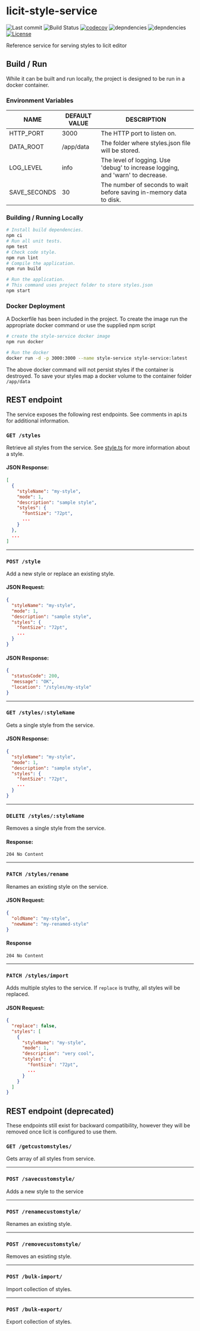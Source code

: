 # licit-style-service
![Last commit](https://img.shields.io/github/last-commit/MO-Movia/licit-style-service)
![Build Status](https://github.com/MO-Movia/licit-style-service/workflows/build/badge.svg?branch=main)
[![codecov](https://codecov.io/gh/MO-Movia/licit-style-service/branch/main/graph/badge.svg?token=40H9P8IZRC)](https://codecov.io/gh/MO-Movia/licit-style-service)
![depndencies](https://david-dm.org/MO-Movia/licit-style-service.svg)
![depndencies](https://david-dm.org/MO-Movia/licit-style-service/dev-status.svg)
[![License](https://shields.io/github/license/MO-Movia/licit-style-service)](./LICENSE)


Reference service for serving styles to licit editor

## Build / Run
While it can be built and run locally, the project is designed to be run in a docker container.

### Environment Variables
NAME|DEFAULT VALUE|DESCRIPTION
---|---|---
HTTP_PORT|3000|The HTTP port to listen on.
DATA_ROOT|/app/data|The folder where styles.json file will be stored.
LOG_LEVEL|info|The level of logging. Use 'debug' to increase logging, and 'warn' to decrease.
SAVE_SECONDS|30|The number of seconds to wait before saving in-memory data to disk.

### Building / Running Locally
```bash
# Install build dependencies.
npm ci
# Run all unit tests.
npm test
# Check code style.
npm run lint
# Compile the application.
npm run build

# Run the application.
# This command uses project folder to store styles.json
npm start
```

### Docker Deployment

A Dockerfile has been included in the project. To create the image run the appropriate docker command or use the supplied npm script

```bash
# create the style-service docker image
npm run docker

# Run the docker
docker run -d -p 3000:3000 --name style-service style-service:latest
```

The above docker command will not persist styles if the container is destroyed.  To save your styles map a docker volume to the container folder `/app/data`

## REST endpoint

The service exposes the following rest endpoints. See comments in api.ts for additional information.

### `GET /styles`

Retrieve all styles from the service. See [style.ts](./src/style/ts) for more information about a style.

#### JSON Response:

```json
[
  {
    "styleName": "my-style",
    "mode": 1,
    "description": "sample style",
    "styles": {
      "fontSize": "72pt",
      ...
    }
  },
  ...
]
```

---

### `POST /style`

Add a new style or replace an existing style.

#### JSON Request:

```json
{
  "styleName": "my-style",
  "mode": 1,
  "description": "sample style",
  "styles": {
    "fontSize": "72pt",
    ...
  }
}
```
#### JSON Response:

``` json
{
  "statusCode": 200,
  "message": "OK",
  "location": "/styles/my-style"
}
```

---

### `GET /styles/:styleName`

Gets a single style from the service.

#### JSON Response:

``` json
{
  "styleName": "my-style",
  "mode": 1,
  "description": "sample style",
  "styles": {
    "fontSize": "72pt",
    ...
  }
}
```

---

### `DELETE /styles/:styleName`

Removes a single style from the service.

#### Response:

```
204 No Content
```

---

### `PATCH /styles/rename`

Renames an existing style on the service.

#### JSON Request:

```json
{
  "oldName": "my-style",
  "newName": "my-renamed-style"
}
```

#### Response

```
204 No Content
```

---

### `PATCH /styles/import`

Adds multiple styles to the service.  If `replace` is truthy, all styles will be replaced.

#### JSON Request:

```json
{
  "replace": false,
  "styles": [
    {
      "styleName": "my-style",
      "mode": 1,
      "description": "very cool",
      "styles": {
        "fontSize": "72pt",
        ...
      }
    }
  ]
}
```

## REST endpoint (deprecated)
These endpoints still exist for backward compatibility, however they will be removed once licit is configured to use them.

### `GET /getcustomstyles/`

Gets array of all styles from service.

---

### `POST /savecustomstyle/`

Adds a new style to the service

---

### `POST /renamecustomstyle/`

Renames an existing style.

---

### `POST /removecustomstyle/`

Removes an esisting style.

---

### `POST /bulk-import/`

Import collection of styles.

---
### `POST /bulk-export/`

Export collection of styles.
